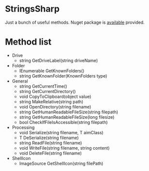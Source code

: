 # StringsSharp
Just a bunch of useful methods. Nuget package is [available](https://www.nuget.org/packages/AuxiliarySharp/) provided.

# Method list
* Drive
  * string GetDriveLabel(string driveName)
* Folder
  * IEnumerable<string> GetKnownFolders()
  * string GetKnownFolder(KnownFolders type)
* General
  * string GetCurrentTime()
  * string GetCurrentDirectory()
  * void CopyToClipboard(object value)
  * string MakeRelative(string path)
  * void OpenDirectory(string filename)
  * string GetHumanReadableFileSize(string filepath)
  * string GetHumanReadableFileSize(long filesize)
  * bool CheckIfFileIsAccessible(string filepath)
* Processing
  * void Serialize<T>(string filename, T aimClass)
  * T DeSerialize<T>(string filename)
  * string ReadFile(string filename)
  * void WriteFile(string filename, string content)
  * void DeleteFile(string filename)
* ShellIcon
  * ImageSource GetShellIcon(string filePath)

